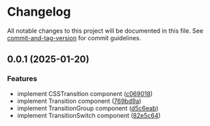 # Changelog

All notable changes to this project will be documented in this file. See [commit-and-tag-version](https://github.com/absolute-version/commit-and-tag-version) for commit guidelines.

## 0.0.1 (2025-01-20)


### Features

* implement CSSTransition component ([c069018](https://github.com/Azganoth/simple-motion-react/commit/c069018b8fc4a105e2d1d8c458e1a77776894886))
* implement Transition component ([769bd9a](https://github.com/Azganoth/simple-motion-react/commit/769bd9a14e9241663177caf523a0db2eed4048e9))
* implement TransitionGroup component ([d5c6eab](https://github.com/Azganoth/simple-motion-react/commit/d5c6eabefeced89669a8b1be6f81c4e2583ee1a6))
* implement TransitionSwitch component ([82e5c64](https://github.com/Azganoth/simple-motion-react/commit/82e5c6408910afa46fdb077acbe374a693376bc6))
